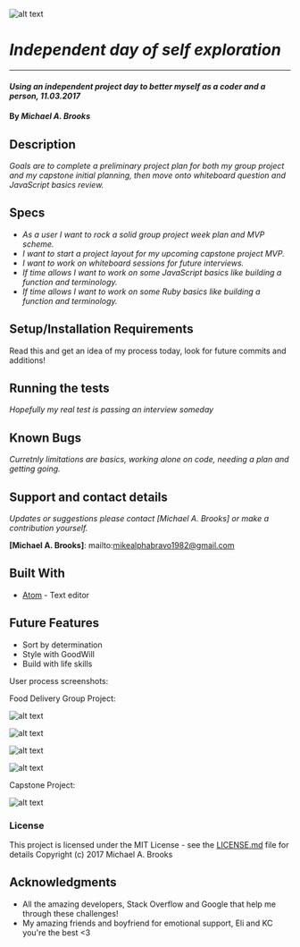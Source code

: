 ![alt text](/resources/images/Header.png)

# _Independent day of self exploration_
-------------------

#### _Using an independent project day to better myself as a coder and a person, 11.03.2017_

#### By _Michael A. Brooks_

## Description

_Goals are to complete a preliminary project plan for both my group project and my capstone initial planning, then move onto whiteboard question and JavaScript basics review._

## Specs

* _As a user I want to rock a solid group project week plan and MVP scheme._
* _I want to start a project layout for my upcoming capstone project MVP._
* _I want to work on whiteboard sessions for future interviews._
* _If time allows I want to work on some JavaScript basics like building a function and terminology._
* _If time allows I want to work on some Ruby basics like building a function and terminology._

## Setup/Installation Requirements

Read this and get an idea of my process today, look for future commits and additions!

## Running the tests

_Hopefully my real test is passing an interview someday_

## Known Bugs

_Curretnly limitations are basics, working alone on code, needing a plan and getting going._

## Support and contact details

_Updates or suggestions please contact [Michael A. Brooks] or make a contribution yourself._

**[Michael A. Brooks]**: mailto:mikealphabravo1982@gmail.com

## Built With

* [Atom](https://atom.io/) - Text editor

## Future Features

* Sort by determination
* Style with GoodWill
* Build with life skills

User process screenshots:

Food Delivery Group Project:

![alt text](/resources/images/daygoals.jpg)

![alt text](/resources/images/groupdraft.jpg)

![alt text](/resources/images/FoodDelivery-1.jpg)

![alt text](/resources/images/FoodDelivery-2.jpg)

Capstone Project:

![alt text](/resources/images/capstonedraft.jpg)

### License

This project is licensed under the MIT License - see the [LICENSE.md](LICENSE.md) file for details
Copyright (c) 2017 Michael A. Brooks

## Acknowledgments

* All the amazing developers, Stack Overflow and Google that help me through these challenges!
* My amazing friends and boyfriend for emotional support, Eli and KC you're the best <3

